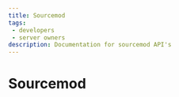 ```yaml
---
title: Sourcemod
tags: 
 - developers
 - server owners
description: Documentation for sourcemod API's
---
```


# Sourcemod